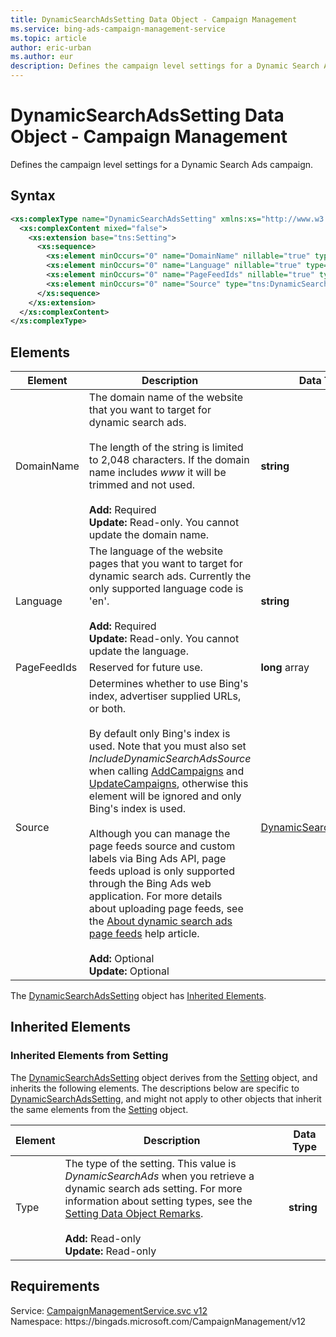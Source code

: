 ```yaml
---
title: DynamicSearchAdsSetting Data Object - Campaign Management
ms.service: bing-ads-campaign-management-service
ms.topic: article
author: eric-urban
ms.author: eur
description: Defines the campaign level settings for a Dynamic Search Ads campaign.
---
```

# DynamicSearchAdsSetting Data Object - Campaign Management
Defines the campaign level settings for a Dynamic Search Ads campaign.

## Syntax
```xml
<xs:complexType name="DynamicSearchAdsSetting" xmlns:xs="http://www.w3.org/2001/XMLSchema">
  <xs:complexContent mixed="false">
    <xs:extension base="tns:Setting">
      <xs:sequence>
        <xs:element minOccurs="0" name="DomainName" nillable="true" type="xs:string" />
        <xs:element minOccurs="0" name="Language" nillable="true" type="xs:string" />
        <xs:element minOccurs="0" name="PageFeedIds" nillable="true" type="q6:ArrayOflong" xmlns:q6="http://schemas.microsoft.com/2003/10/Serialization/Arrays" />
        <xs:element minOccurs="0" name="Source" type="tns:DynamicSearchAdsSource" />
      </xs:sequence>
    </xs:extension>
  </xs:complexContent>
</xs:complexType>
```

## <a name="elements"></a>Elements

|Element|Description|Data Type|
|-----------|---------------|-------------|
|<a name="domainname"></a>DomainName|The domain name of the website that you want to target for dynamic search ads.<br/><br/>The length of the string is limited to 2,048 characters. If the domain name includes *www* it will be trimmed and not used.<br/><br/>**Add:** Required<br/>**Update:** Read-only. You cannot update the domain name.|**string**|
|<a name="language"></a>Language|The language of the website pages that you want to target for dynamic search ads. Currently the only supported language code is 'en'.<br/><br/>**Add:** Required<br/>**Update:** Read-only. You cannot update the language.|**string**|
|<a name="pagefeedids"></a>PageFeedIds|Reserved for future use.|**long** array|
|<a name="source"></a>Source|Determines whether to use Bing's index, advertiser supplied URLs, or both.<br/><br/>By default only Bing's index is used. Note that you must also set *IncludeDynamicSearchAdsSource* when calling [AddCampaigns](addcampaigns.md#includedynamicsearchadssource) and [UpdateCampaigns](updatecampaigns.md#includedynamicsearchadssource), otherwise this element will be ignored and only Bing's index is used.<br/><br/>Although you can manage the page feeds source and custom labels via Bing Ads API, page feeds upload is only supported through the Bing Ads web application. For more details about uploading page feeds, see the [About dynamic search ads page feeds](https://help.bingads.microsoft.com/#apex/3/en/60010/0) help article.<br/><br/>**Add:** Optional<br/>**Update:** Optional|[DynamicSearchAdsSource](dynamicsearchadssource.md)|

The [DynamicSearchAdsSetting](dynamicsearchadssetting.md) object has [Inherited Elements](#inheritedelements).

## <a name="inheritedelements"></a>Inherited Elements

### <a name="inheritedelementssetting"></a>Inherited Elements from Setting
The [DynamicSearchAdsSetting](dynamicsearchadssetting.md) object derives from the [Setting](setting.md) object, and inherits the following elements. The descriptions below are specific to [DynamicSearchAdsSetting](dynamicsearchadssetting.md), and might not apply to other objects that inherit the same elements from the [Setting](setting.md) object.  

|Element|Description|Data Type|
|-----------|---------------|-------------|
|<a name="type"></a>Type|The type of the setting. This value is *DynamicSearchAds* when you retrieve a dynamic search ads setting. For more information about setting types, see the [Setting Data Object Remarks](setting.md#remarks).<br/><br/>**Add:** Read-only<br/>**Update:** Read-only|**string**|

## Requirements
Service: [CampaignManagementService.svc v12](https://campaign.api.bingads.microsoft.com/Api/Advertiser/CampaignManagement/v12/CampaignManagementService.svc)  
Namespace: https\://bingads.microsoft.com/CampaignManagement/v12  

